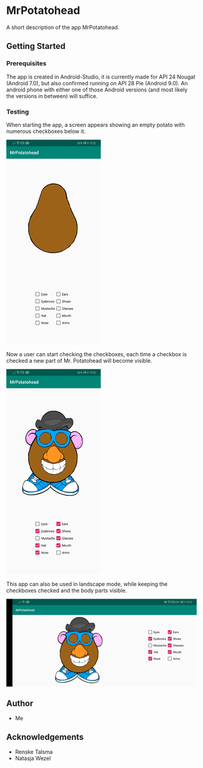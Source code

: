 # MrPotatohead
A short description of the app MrPotatohead.


## Getting Started
### Prerequisites
The app is created in Android-Studio, it is currently made for API 24 Nougat (Android 7.0), but also confirmed running on API 28 Pie (Android 9.0).
An android phone with either one of those Android versions (and most likely the versions in between) will suffice.

### Testing
When starting the app, a screen appears showing an empty potato with numerous checkboxes below it.

<img src="ReadmeImages/empty.jpg" width="250" >

Now a user can start checking the checkboxes, each time a checkbox is checked a new part of Mr. Potatohead will become visible.

<img src="ReadmeImages/filled.jpg" width="250">

This app can also be used in landscape mode, while keeping the checkboxes checked and the body parts visible.

<img src="ReadmeImages/landscape.jpg" >

## Author
* Me

## Acknowledgements
* Renske Talsma
* Natasja Wezel
